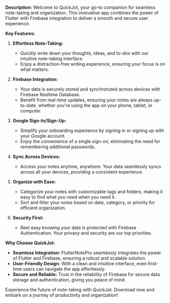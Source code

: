 **Description:**
Welcome to QuickJot, your go-to companion for seamless note-taking and organization. This innovative app combines the power of Flutter with Firebase integration to deliver a smooth and secure user experience.

**Key Features:**

1. **Effortless Note-Taking:**
   - Quickly write down your thoughts, ideas, and to-dos with our intuitive note-taking interface.
   - Enjoy a distraction-free writing experience, ensuring your focus is on what matters.

2. **Firebase Integration:**
   - Your data is securely stored and synchronized across devices with Firebase Realtime Database.
   - Benefit from real-time updates, ensuring your notes are always up-to-date, whether you're using the app on your phone, tablet, or computer.

3. **Google Sign-In/Sign-Up:**
   - Simplify your onboarding experience by signing in or signing up with your Google account.
   - Enjoy the convenience of a single sign-on, eliminating the need for remembering additional passwords.

4. **Sync Across Devices:**
   - Access your notes anytime, anywhere. Your data seamlessly syncs across all your devices, providing a consistent experience.

5. **Organize with Ease:**
   - Categorize your notes with customizable tags and folders, making it easy to find what you need when you need it.
   - Sort and filter your notes based on date, category, or priority for efficient organization.

6. **Security First:**
   - Rest easy knowing your data is protected with Firebase Authentication. Your privacy and security are our top priorities.


**Why Choose QuickJot:**
- **Seamless Integration:** FlutterNotePro seamlessly integrates the power of Flutter and Firebase, ensuring a robust and scalable solution.
- **User-Friendly Design:** With a clean and intuitive interface, even first-time users can navigate the app effortlessly.
- **Secure and Reliable:** Trust in the reliability of Firebase for secure data storage and authentication, giving you peace of mind.

Experience the future of note-taking with QuickJot. Download now and embark on a journey of productivity and organization!
